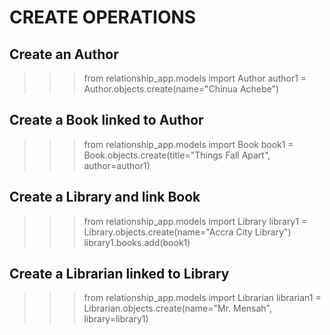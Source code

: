 # CREATE OPERATIONS

## Create an Author
>>> from relationship_app.models import Author
>>> author1 = Author.objects.create(name="Chinua Achebe")

## Create a Book linked to Author
>>> from relationship_app.models import Book
>>> book1 = Book.objects.create(title="Things Fall Apart", author=author1)

## Create a Library and link Book
>>> from relationship_app.models import Library
>>> library1 = Library.objects.create(name="Accra City Library")
>>> library1.books.add(book1)

## Create a Librarian linked to Library
>>> from relationship_app.models import Librarian
>>> librarian1 = Librarian.objects.create(name="Mr. Mensah", library=library1)

